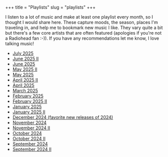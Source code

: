 +++
title = "Playlists"
slug = "playlists"
+++

I listen to a lot of music and make at least one playlist every month, so I thought I would share here. These capture moods, the season, places I'm traveling in, and help me to bookmark new music I like. They vary quite a bit but there's a few core artists that are often featured (apologies if you're not a Radiohead fan :-)). If you have any recommendations let me know, I love talking music!

- [July 2025](https://music.apple.com/ca/playlist/july/pl.u-kv9lbKdCJ0gdx6)
- [June 2025 II](https://music.apple.com/ca/playlist/june-ii/pl.u-2aoqXEyFGpK5Ee)
- [June 2025](https://music.apple.com/ca/playlist/june/pl.u-gxblk84tbrqXeZ)
- [May 2025 II](https://music.apple.com/ca/playlist/may-ii/pl.u-jV89bojTDz5kE3)
- [May 2025](https://music.apple.com/ca/playlist/may/pl.u-GgA5eozsoyNlMp)
- [April 2025 II](https://music.apple.com/ca/playlist/april-ii/pl.u-jV89bepTDz5kE3)
- [April 2025](https://music.apple.com/ca/playlist/april/pl.u-GgA5eY6toyNlMp)
- [March 2025](https://music.apple.com/ca/playlist/march/pl.u-NpXm9Y3I4bDZz7)
- [February 2025](https://music.apple.com/ca/playlist/february/pl.u-GgA5eYbCoyNlMp)
- [February 2025 II](https://music.apple.com/ca/playlist/february-ii/pl.u-jV89begFDz5kE3)
- [January 2025](https://music.apple.com/ca/playlist/january/pl.u-GgA5eVgSoyNlMp)
- [January 2025 II](https://music.apple.com/ca/playlist/january-ii/pl.u-jV89bNJFDz5kE3)
- [December 2024 (favorite new releases of 2024)](https://music.apple.com/ca/playlist/december-fave-releases-in-2024/pl.u-NpXm9qku4bDZz7)
- [November 2024](https://music.apple.com/ca/playlist/november/pl.u-8aAVXGlfvb8Gkr)
- [November 2024 II](https://music.apple.com/ca/playlist/november-ii/pl.u-WabZ69YheZbXoY)
- [October 2024](https://music.apple.com/ca/playlist/october/pl.u-NpXm9RgT4bDZz7)
- [October 2024 II](https://music.apple.com/ca/playlist/october-ii/pl.u-GgA5eNVioyNlMp)
- [September 2024](https://music.apple.com/ca/playlist/start-of-fall-end-of-mosquitoes/pl.u-8aAVZ6jHvb8Gkr)
- [September 2024 II](https://music.apple.com/ca/playlist/september-ii/pl.u-WabZ6BaFeZbXoY)